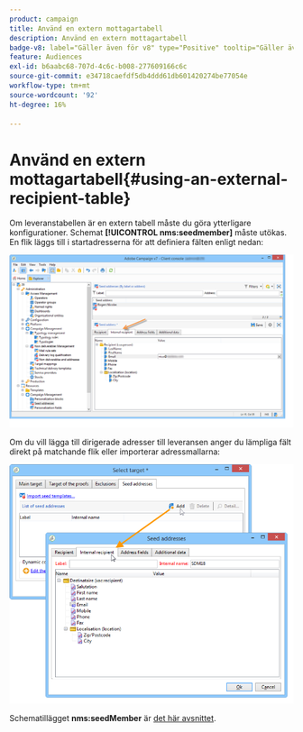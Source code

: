 ```yaml
---
product: campaign
title: Använd en extern mottagartabell
description: Använd en extern mottagartabell
badge-v8: label="Gäller även för v8" type="Positive" tooltip="Gäller även Campaign v8"
feature: Audiences
exl-id: b6aabc68-707d-4c6c-b008-277609166c6c
source-git-commit: e34718caefdf5db4ddd61db601420274be77054e
workflow-type: tm+mt
source-wordcount: '92'
ht-degree: 16%

---
```


# Använd en extern mottagartabell{#using-an-external-recipient-table}



Om leveranstabellen är en extern tabell måste du göra ytterligare konfigurationer. Schemat **[!UICONTROL nms:seedmember]** måste utökas. En flik läggs till i startadresserna för att definiera fälten enligt nedan:

![](assets/s_ncs_user_seedlist_new_tab.png)

Om du vill lägga till dirigerade adresser till leveransen anger du lämpliga fält direkt på matchande flik eller importerar adressmallarna:

![](assets/s_ncs_user_seedlist_add_new_tab.png)

Schematillägget **nms:seedMember** är [det här avsnittet](../../configuration/using/seed-addresses.md).
